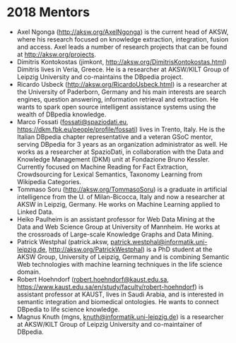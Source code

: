 # 2018 Mentors

 * Axel Ngonga (http://aksw.org/AxelNgonga) is the current head of AKSW, where his research focused on knowledge extraction, integration, fusion and access. Axel leads a number of research projects that can be found at http://aksw.org/projects.
 * Dimitris Kontokostas (jimkont, http://aksw.org/DimitrisKontokostas.html) Dimitris lives in Veria, Greece. He is a researcher at AKSW/KILT Group of Leipzig University and co-maintains the DBpedia project.
 * Ricardo Usbeck (http://aksw.org/RicardoUsbeck.html) is a researcher at the University of Paderborn, Germany and his main interests are search engines, question answering, information retrieval and extraction. He wants to spark open source intelligent assistance systems using the wealth of DBpedia knowledge.
 * Marco Fossati (fossati@spaziodati.eu, https://dkm.fbk.eu/people/profile/fossati) lives in Trento, Italy. He is the Italian DBpedia chapter representative and a veteran GSoC mentor, serving DBpedia for 3 years as an organization administrator as well. He works as a researcher at SpazioDati, in collaboration with the Data and Knowledge Management (DKM) unit at Fondazione Bruno Kessler. Currently focused on Machine Reading for Fact Extraction, Crowdsourcing for Lexical Semantics, Taxonomy Learning from Wikipedia Categories.
 * Tommaso Soru (http://aksw.org/TommasoSoru) is a graduate in artificial intelligence from the U. of Milan-Bicocca, Italy and now a researcher at AKSW in Leipzig, Germany. He works on Machine Learning applied to Linked Data.
 * Heiko Paulheim is an assistant professor for Web Data Mining at the Data and Web Science Group at University of Mannheim. He works at the crossroads of Large-scale Knowledge Graphs and Data Mining.
 * Patrick Westphal (patrick.aksw, patrick.westphal@informatik.uni-leipzig.de, http://aksw.org/PatrickWestphal) is a PhD student at the AKSW Group, University of Leipzig, Germany and is combining Semantic Web technologies with machine learning techniques in the life science domain.
 * Robert Hoehndorf (robert.hoehndorf@kaust.edu.sa, https://www.kaust.edu.sa/en/study/faculty/robert-hoehndorf) is assistant professor at KAUST, lives in Saudi Arabia, and is interested in semantic integration and biomedical ontologies. He wants to connect DBpedia to life science knowledge.
 * Magnus Knuth (mgns, knuth@informatik.uni-leipzig.de) is a researcher at AKSW/KILT Group of Leipzig University and co-maintainer of DBpedia.
